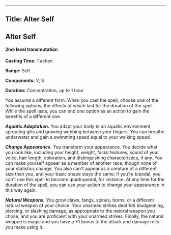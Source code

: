 -------------------------
Title: Alter Self
-------------------------

## Alter Self

#### 2nd-level transmutation


**Casting Time:** 1 action 

**Range:** Self 

**Components:** V, S 

**Duration:** Concentration, up to 1 hour


You assume a different form. When you cast the spell, choose one of the
following options, the effects of which last for the duration of the
spell. While the spell lasts, you can end one option as an action to
gain the benefits of a different one.

**_Aquatic Adaptation._** You adapt your body to an aquatic
environment, sprouting gills and growing webbing between your fingers.
You can breathe underwater and gain a swimming speed equal to your
walking speed.

**_Change Appearance._** You transform your appearance. You
decide what you look like, including your height, weight, facial
features, sound of your voice, hair length, coloration, and
distinguishing characteristics, if any. You can make yourself appear as
a member of another race, though none of your statistics change. You
also can't appear as a creature of a different size than you, and your
basic shape stays the same; if you're bipedal, you can't use this spell
to become quadrupedal, for instance. At any
time for the duration of the spell, you can use your action to change
your appearance in this way again.

**_Natural Weapons._** You grow claws, fangs, spines, horns,
or a different natural weapon of your choice. Your unarmed strikes deal
1d6 bludgeoning, piercing, or slashing damage, as appropriate to the
natural weapon you chose, and you are proficient with your unarmed
strikes. Finally, the natural weapon is magic and you have a +1 bonus to
the attack and damage rolls you make using it.


